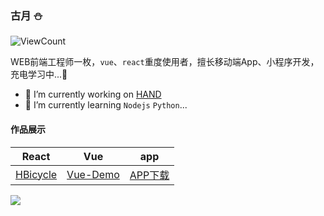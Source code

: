 <!--
**humiao7/humiao7** is a ✨ _special_ ✨ repository because its `README.md` (this file) appears on your GitHub profile.

Here are some ideas to get you started:

- 🔭 I’m currently working on ...
- 🌱 I’m currently learning ...
- 👯 I’m looking to collaborate on ...
- 🤔 I’m looking for help with ...
- 💬 Ask me about ...
- 📫 How to reach me: ...
- 😄 Pronouns: ...
- ⚡ Fun fact: ...
  -->
### 古月 :snowman:

![ViewCount](https://views.whatilearened.today/views/github/humiao7/humiao7.svg)

WEB前端工程师一枚，`vue`、`react`重度使用者，擅长移动端App、小程序开发，充电学习中...:electric_plug:

- 🔭 I’m currently working on [HAND](https://www.hand-china.com/)
- 🌱 I’m currently learning `Nodejs` `Python`...

#### 作品展示

|                            React                             |                             Vue                              |                  app                  |
| :----------------------------------------------------------: | :----------------------------------------------------------: | :-----------------------------------: |
| [HBicycle](https://humiao7.github.io/HBicycle.github.io/) | [Vue-Demo](https://humiao7.github.io/vue-demo.github.io/#/login) | [APP下载](https://www.pgyer.com/DPPU) |

![](https://github-readme-stats.vercel.app/api?username=humiao7)
